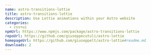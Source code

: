 ```yaml
---
name: astro-transitions-lottie
title: astro-transitions-lottie
description: Use Lottie animations within your Astro website
categories:
  - css+ui
npmUrl: https://www.npmjs.com/package/astro-transitions-lottie
repoUrl: https://github.com/giuseppecutuli/astro-lottie
homepageUrl: https://github.com/giuseppelt/astro-lottie#readme.md
downloads: 2
---
```

